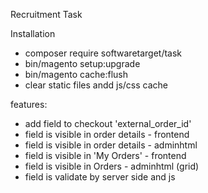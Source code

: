 Recruitment Task

Installation
- composer require softwaretarget/task
- bin/magento setup:upgrade
- bin/magento cache:flush
- clear static files andd js/css cache

features:
- add field to checkout 'external_order_id'
- field is visible in order details - frontend
- field is visible in order details - adminhtml
- field is visible in 'My Orders' - frontend
- field is visible in Orders - adminhtml (grid)
- field is validate by server side and js
